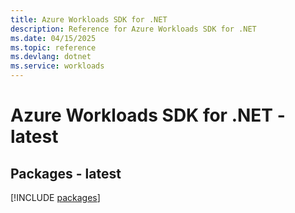 ```yaml
---
title: Azure Workloads SDK for .NET
description: Reference for Azure Workloads SDK for .NET
ms.date: 04/15/2025
ms.topic: reference
ms.devlang: dotnet
ms.service: workloads
---
```

# Azure Workloads SDK for .NET - latest
## Packages - latest
[!INCLUDE [packages](workloads-index.md)]